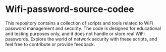 # Wifi-password-source-codee
This repository contains a collection of scripts and tools related to WiFi password management and security. The code is designed for educational and testing purposes only, and it does not handle or store real WiFi passwords. Explore the world of network security with these scripts, and feel free to contribute or provide feedback.
